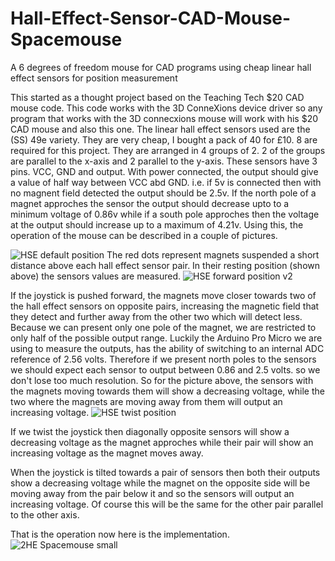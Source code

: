 # Hall-Effect-Sensor-CAD-Mouse-Spacemouse
A 6 degrees of freedom mouse for CAD programs using cheap linear hall effect sensors for position measurement

This started as a thought project based on the Teaching Tech $20 CAD mouse code. This code works with the 3D ConneXions device driver so any program that works with the 3D connecxions mouse will work with his $20 CAD mouse and also this one.
The linear hall effect sensors used are the (SS) 49e variety. They are very cheap, I bought a pack of 40 for £10. 8 are required for this project. They are arranged in 4 groups of 2. 2 of the groups are parallel to the x-axis and 2 parallel to the y-axis.
These sensors have 3 pins. VCC, GND and output. With power connected, the output should give a value of half way between VCC abd GND. i.e. if 5v is connected then with no magnent field detected the output should be 2.5v. If the north pole of a magnet approches the sensor the output should decrease upto to a minimum voltage of 0.86v while if a south pole approches then the voltage at the output should increase up to a maximum of 4.21v.
Using this, the operation of the mouse can be described in a couple of pictures.

![HSE default position](https://github.com/ChromeBee/Hall-Effect-Sensor-CAD-Mouse-Spacemouse/assets/141455861/22768b33-1452-4082-bedd-532636bab065)
The red dots represent magnets suspended a short distance above each hall effect sensor pair. In their resting position (shown above) the sensors values are measured. 
![HSE forward position v2](https://github.com/ChromeBee/Hall-Effect-Sensor-CAD-Mouse-Spacemouse/assets/141455861/e42b34f1-42dd-414b-b4ef-b3ecb01f2316)

If the joystick is pushed forward, the magnets move closer towards two of the hall effect sensors on opposite pairs, increasing the magnetic field that they detect and further away from the other two which will detect less.
Because we can present only one pole of the magnet, we are restricted to only half of the possible output range. Luckily the Arduino Pro Micro we are using to measure the outputs, has the ability of switching to an internal ADC reference of 2.56 volts. Therefore if we present north poles to the sensors we should expect each sensor to output between 0.86 and 2.5 volts. so we don't lose too much resolution.
So for the picture above, the sensors with the magnets moving towards them will show a decreasing voltage, while the two where the magnets are moving away from them will output an increasing voltage.
![HSE twist position](https://github.com/ChromeBee/Hall-Effect-Sensor-CAD-Mouse-Spacemouse/assets/141455861/fbe4f562-9d27-4331-9b0a-0155fb85486c)

If we twist the joystick then diagonally opposite sensors will show a decreasing voltage as the magnet approches while their pair will show an increasing voltage as the magnet moves away.

When the joystick is tilted towards a pair of sensors then both their outputs show a decreasing voltage while the magnet on the opposite side will be moving away from the pair below it and so the sensors will output an increasing voltage.
Of course this will be the same for the other pair parallel to the other axis.

That is the operation now here is the implementation.
![2HE Spacemouse small ](https://github.com/ChromeBee/Hall-Effect-Sensor-CAD-Mouse-Spacemouse/assets/141455861/5f6114a7-bd73-48bb-8b9a-cf5aaafbc14b)



